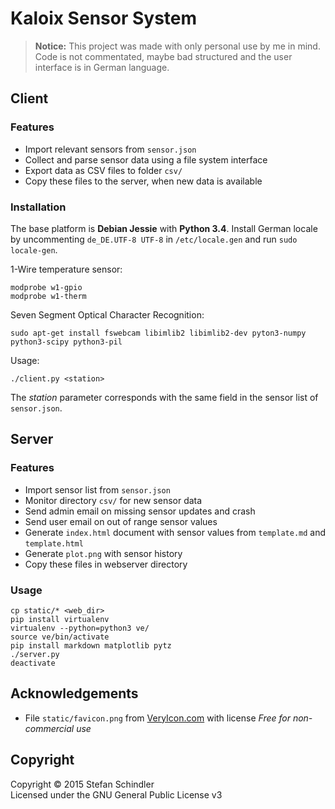 # Kaloix Sensor System
> **Notice:** This project was made with only personal use by me in mind. Code is not commentated, maybe bad structured and the user interface is in German language.

## Client
### Features
* Import relevant sensors from `sensor.json`
* Collect and parse sensor data using a file system interface
* Export data as CSV files to folder `csv/`
* Copy these files to the server, when new data is available

### Installation
The base platform is  **Debian Jessie** with **Python 3.4**. Install German locale by uncommenting `de_DE.UTF-8 UTF-8` in `/etc/locale.gen` and run `sudo locale-gen`.

1-Wire temperature sensor:

    modprobe w1-gpio
    modprobe w1-therm

Seven Segment Optical Character Recognition:

    sudo apt-get install fswebcam libimlib2 libimlib2-dev pyton3-numpy python3-scipy python3-pil

Usage:

    ./client.py <station>

The *station* parameter corresponds with the same field in the sensor list of `sensor.json`.

## Server
### Features
* Import sensor list from `sensor.json`
* Monitor directory `csv/` for new sensor data
* Send admin email on missing sensor updates and crash
* Send user email on out of range sensor values
* Generate `index.html` document with sensor values from `template.md` and `template.html`
* Generate `plot.png` with sensor history
* Copy these files in webserver directory

### Usage
    cp static/* <web_dir>
    pip install virtualenv
    virtualenv --python=python3 ve/
    source ve/bin/activate
    pip install markdown matplotlib pytz
    ./server.py
    deactivate

## Acknowledgements
* File `static/favicon.png` from [VeryIcon.com](http://www.veryicon.com/icons/system/icons8-metro-style/measurement-units-temperature.html) with license *Free for non-commercial use*

## Copyright
Copyright © 2015 Stefan Schindler  
Licensed under the GNU General Public License v3
